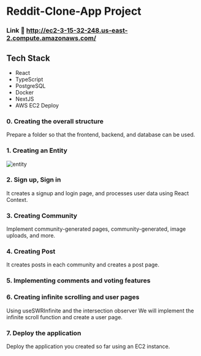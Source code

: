 ﻿# Reddit-Clone-App Project

### Link :link: http://ec2-3-15-32-248.us-east-2.compute.amazonaws.com/

## Tech Stack

- React
- TypeScript
- PostgreSQL
- Docker
- NextJS
- AWS EC2 Deploy

### 0. Creating the overall structure
Prepare a folder so that the frontend, backend, and database can be used.

### 1. Creating an Entity
![entity](https://user-images.githubusercontent.com/95224457/186703991-6a979130-6dcc-4f35-84db-9624d6272d00.png)

### 2. Sign up, Sign in
It creates a signup and login page, and processes user data using React Context.

### 3. Creating Community
Implement community-generated pages, community-generated, image uploads, and more.

### 4. Creating Post
It creates posts in each community and creates a post page.

### 5. Implementing comments and voting features

### 6. Creating infinite scrolling and user pages
Using useSWRInfinite and the intersection observer
We will implement the infinite scroll function and create a user page.

### 7. Deploy the application
Deploy the application you created so far using an EC2 instance.

